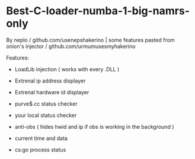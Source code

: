 # Best-C-loader-numba-1-big-namrs-only
By neplo / github.com/usenepshakerino | some features pasted from onion's injector / github.com/urmumusesmyhakerino

Features:

- LoadLib injection ( works with every .DLL )

- Extrenal ip address displayer

- Extrenal hardware id displayer

- purve$.cc status checker

- your local status checker 

- anti-obs ( hides hwid and ip if obs is working in the background )

- current time and data

- cs:go process status
